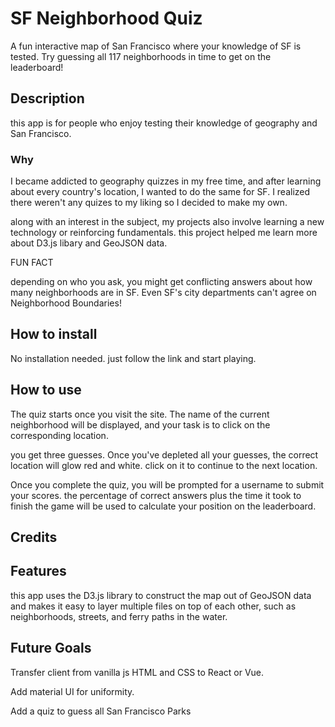 # SF Neighborhood Quiz

A fun interactive map of San Francisco where your knowledge of SF is tested. Try guessing all 117 neighborhoods in time to get on the leaderboard!

## Description

this app is for people who enjoy testing their knowledge of geography and San Francisco.

### Why

I became addicted to geography quizzes in my free time, and after learning about every country's location, I wanted to do the same for SF. I realized there weren't any quizes to my liking so I decided to make my own.

along with an interest in the subject, my projects also involve learning a new technology or reinforcing fundamentals. this project helped me learn more about D3.js libary and GeoJSON data.

FUN FACT

depending on who you ask, you might get conflicting answers about how many neighborhoods are in SF. Even SF's city departments can't agree on Neighborhood Boundaries!

## How to install

No installation needed. just follow the link and start playing.

## How to use

The quiz starts once you visit the site. The name of the current neighborhood will be displayed, and your task is to click on the corresponding location.

you get three guesses. Once you've depleted all your guesses, the correct location will glow red and white. click on it to continue to the next location.

Once you complete the quiz, you will be prompted for a username to submit your scores. the percentage of correct answers plus the time it took to finish the game will be used to calculate your position on the leaderboard.

## Credits

## Features

this app uses the D3.js library to construct the map out of GeoJSON data and makes it easy to layer multiple files on top of each other, such as neighborhoods, streets, and ferry paths in the water.

## Future Goals

Transfer client from vanilla js HTML and CSS to React or Vue.

Add material UI for uniformity.

Add a quiz to guess all San Francisco Parks

